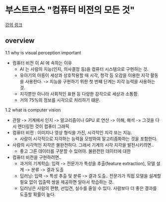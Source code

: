 # 부스트코스 "컴퓨터 비전의 모든 것"

[강의 링크](https://www.boostcourse.org/ai340)

## overview

1.1 why is visual perception important

- 컴퓨터 비전 이 AI 에 속하는 이유
  - AI 는 사람의 지능(인지, 의사결정 등)을 컴퓨터 시스템으로 구현하는 것.
  - 유아기의 아동이 세상과 상호작용할 때 시각, 청각 등 오감을 이용한 지각 활동을 사용한다. -> 지능을 구현하기 위한 첫 번쨰 단계는 지각 능력을 사용하는 것.
  - 지각뿐만 아니라 사회적인 표현 등 다양한 감각으로 세상과 소통함.
  - 거의 75%의 정보를 시각으로 처리하기 떄문.

1.2 what is computer vision

- 관찰 -> 기계에서 인지 -> 알고리즘이나 GPU 로 연산 -> 이해, 해석 -> 그것을 다시 렌더링한 것이 컴퓨터 그래픽
- 컴퓨터 비전 : 이미지나 영상 형식을 가진, 시각적인 지각 또는 지능.
  - 사람이 시각적으로 지각하는 능력을 모방하여 알고리즘화하는 것을 포함한다.
- 사람의 시각적인 지각은 불완전하다. 그래서 기계의 시각 지각을 발전시키려면..
  - 좋고 그른 데이터를 구분할 수 있어야. 불완전한 데이터에 대한
- 컴퓨터 비전을 구현하려면..
  - 과거의 기계학습: 입력 -> 전문가가 특성을 추출(feature extraction), 모델 설계 -> 분류 -> 결과 도출
  - 딥러닝: 입력 -> 특성 추출 및 분류 -> 결과 도출.. 전문가가 직접 모델을 설계할 필요 없이 입출력 쌍을 제공하면 알아서 학습하는 것.
  - 딥러닝은 사람의 편향, 선입견, 실수를 줄일 수 있다. 사람보다 더 좋은 결과를 도출할 확률이 높다.


